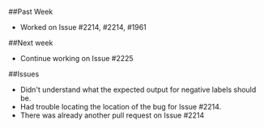 ##Past Week
- Worked on Issue #2214, #2214, #1961

##Next week
- Continue working on Issue #2225

##Issues
- Didn't understand what the expected output for negative labels should be.
- Had trouble locating the location of the bug for Issue #2214.
- There was already another pull request on Issue #2214